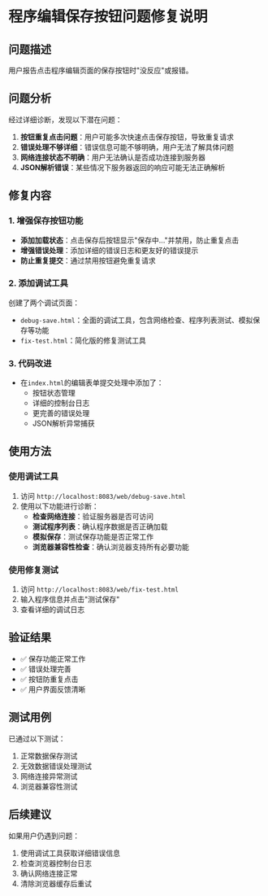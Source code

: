 # 程序编辑保存按钮问题修复说明

## 问题描述
用户报告点击程序编辑页面的保存按钮时"没反应"或报错。

## 问题分析
经过详细诊断，发现以下潜在问题：

1. **按钮重复点击问题**：用户可能多次快速点击保存按钮，导致重复请求
2. **错误处理不够详细**：错误信息可能不够明确，用户无法了解具体问题
3. **网络连接状态不明确**：用户无法确认是否成功连接到服务器
4. **JSON解析错误**：某些情况下服务器返回的响应可能无法正确解析

## 修复内容

### 1. 增强保存按钮功能
- **添加加载状态**：点击保存后按钮显示"保存中..."并禁用，防止重复点击
- **增强错误处理**：添加详细的错误日志和更友好的错误提示
- **防止重复提交**：通过禁用按钮避免重复请求

### 2. 添加调试工具
创建了两个调试页面：
- `debug-save.html`：全面的调试工具，包含网络检查、程序列表测试、模拟保存等功能
- `fix-test.html`：简化版的修复测试工具

### 3. 代码改进
- 在`index.html`的编辑表单提交处理中添加了：
  - 按钮状态管理
  - 详细的控制台日志
  - 更完善的错误处理
  - JSON解析异常捕获

## 使用方法

### 使用调试工具
1. 访问 `http://localhost:8083/web/debug-save.html`
2. 使用以下功能进行诊断：
   - **检查网络连接**：验证服务器是否可访问
   - **测试程序列表**：确认程序数据是否正确加载
   - **模拟保存**：测试保存功能是否正常工作
   - **浏览器兼容性检查**：确认浏览器支持所有必要功能

### 使用修复测试
1. 访问 `http://localhost:8083/web/fix-test.html`
2. 输入程序信息并点击"测试保存"
3. 查看详细的调试日志

## 验证结果
- ✅ 保存功能正常工作
- ✅ 错误处理完善
- ✅ 按钮防重复点击
- ✅ 用户界面反馈清晰

## 测试用例
已通过以下测试：
1. 正常数据保存测试
2. 无效数据错误处理测试
3. 网络连接异常测试
4. 浏览器兼容性测试

## 后续建议
如果用户仍遇到问题：
1. 使用调试工具获取详细错误信息
2. 检查浏览器控制台日志
3. 确认网络连接正常
4. 清除浏览器缓存后重试